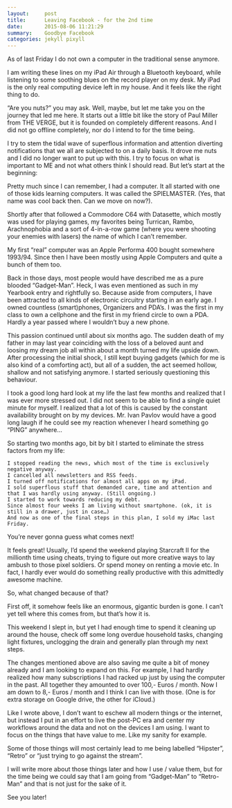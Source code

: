 ```yaml
---
layout:     post
title:      Leaving Facebook - for the 2nd time
date:       2015-08-06 11:21:29
summary:    Goodbye Facebook
categories: jekyll pixyll
---
```


As of last Friday I do not own a computer in the traditional sense anymore.

I am writing these lines on my iPad Air through a Bluetooth keyboard, while listening to some soothing blues on the record player on my desk. My iPad is the only real computing device left in my house. And it feels like the right thing to do.

“Are you nuts?” you may ask. Well, maybe, but let me take you on the journey that led me here. It starts out a little bit like the story of Paul Miller from THE VERGE, but it is founded on completely different reasons. And I did not go offline completely, nor do I intend to for the time being.

I try to stem the tidal wave of superflous information and attention diverting notifications that we all are subjected to on a daily basis. It drove me nuts and I did no longer want to put up with this. I try to focus on what is important to ME and not what others think I should read. But let’s start at the beginning:

Pretty much since I can remember, I had a computer. It all started with one of those kids learning computers. It was called the SPIELMASTER. (Yes, that name was cool back then. Can we move on now?).

Shortly after that followed a Commodore C64 with Datasette, which mostly was used for playing games, my favorites being Turrican, Rambo, Arachnophobia and a sort of 4-in-a-row game (where you were shooting your enemies with lasers) the name of which I can’t remember.

My first “real” computer was an Apple Performa 400 bought somewhere 1993/94. Since then I have been mostly using Apple Computers and quite a bunch of them too.

Back in those days, most people would have described me as a pure blooded “Gadget-Man”. Heck, I was even mentioned as such in my Yearbook entry and rightfully so. Because aside from computers, I have been attracted to all kinds of electronic circuitry starting in an early age. I owned countless (smart)phones, Organizers and PDA’s. I was the first in my class to own a cellphone and the first in my friend circle to own a PDA. Hardly a year passed where I wouldn’t buy a new phone.

This passion continued until about six months ago. The sudden death of my father in may last year coinciding with the loss of a beloved aunt and loosing my dream job all within about a month turned my life upside down. After processing the initial shock, I still kept buying gadgets (which for me is also kind of a comforting act), but all of a sudden, the act seemed hollow, shallow and not satisfying anymore. I started seriously questioning this behaviour.

I took a good long hard look at my life the last few months and realized that I was ever more stressed out. I did not seem to be able to find a single quiet minute for myself. I realized that a lot of this is caused by the constant availability brought on by my devices. Mr. Ivan Pavlov would have a good long laugh if he could see my reaction whenever I heard something go “PING” anywhere…

So starting two months ago, bit by bit I started to eliminate the stress factors from my life:

    I stopped reading the news, which most of the time is exclusively negative anyway.
    I cancelled all newsletters and RSS feeds.
    I turned off notifications for almost all apps on my iPad.
    I sold superflous stuff that demanded care, time and attention and that I was hardly using anyway. (Still ongoing.)
    I started to work towards reducing my debt.
    Since almost four weeks I am living without smartphone. (ok, it is still in a drawer, just in case…)
    And now as one of the final steps in this plan, I sold my iMac last Friday.

You’re never gonna guess what comes next!

It feels great!
Usually, I’d spend the weekend playing Starcraft II for the millionth time using cheats, trying to figure out more creative ways to lay ambush to those pixel soldiers. Or spend money on renting a movie etc. In fact, I hardly ever would do something really productive with this admittedly awesome machine.

So, what changed because of that?

First off, it somehow feels like an enormous, gigantic burden is gone. I can’t yet tell where this comes from, but that’s how it is.

This weekend I slept in, but yet I had enough time to spend it cleaning up around the house, check off some long overdue household tasks, changing light fixtures, unclogging the drain and generally plan through my next steps.

The changes mentioned above are also saving me quite a bit of money already and I am looking to expand on this. For example, I had hardly realized how many subscriptions I had racked up just by using the computer in the past. All together they amounted to over 100,- Euros / month. Now I am down to 8,- Euros / month and I think I can live with those. (One is for extra storage on Google drive, the other for iCloud.)

Like I wrote above, I don’t want to eschew all modern things or the internet, but instead I put in an effort to live the post-PC era and center my workflows around the data and not on the devices I am using. I want to focus on the things that have value to me. Like my sanity for example.

Some of those things will most certainly lead to me being labelled “Hipster”, “Retro” or “just trying to go against the stream”.

I will write more about those things later and how I use / value them, but for the time being we could say that I am going from “Gadget-Man” to “Retro-Man” and that is not just for the sake of it.

See you later!
